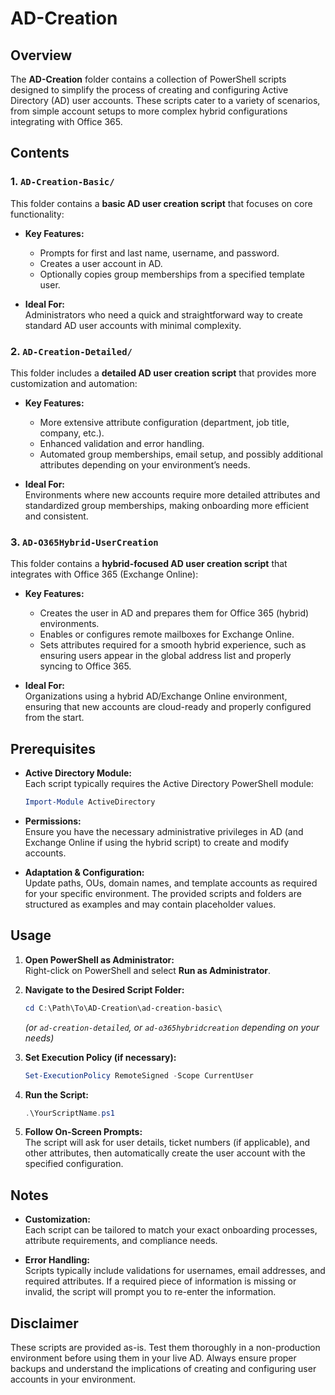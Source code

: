 # AD-Creation
## Overview

The **AD-Creation** folder contains a collection of PowerShell scripts designed to simplify the process of creating and configuring Active Directory (AD) user accounts. These scripts cater to a variety of scenarios, from simple account setups to more complex hybrid configurations integrating with Office 365.

## Contents

### 1. `AD-Creation-Basic/`
This folder contains a **basic AD user creation script** that focuses on core functionality:

- **Key Features:**
  - Prompts for first and last name, username, and password.
  - Creates a user account in AD.
  - Optionally copies group memberships from a specified template user.
  
- **Ideal For:**  
  Administrators who need a quick and straightforward way to create standard AD user accounts with minimal complexity.

### 2. `AD-Creation-Detailed/`
This folder includes a **detailed AD user creation script** that provides more customization and automation:

- **Key Features:**
  - More extensive attribute configuration (department, job title, company, etc.).
  - Enhanced validation and error handling.
  - Automated group memberships, email setup, and possibly additional attributes depending on your environment’s needs.
  
- **Ideal For:**  
  Environments where new accounts require more detailed attributes and standardized group memberships, making onboarding more efficient and consistent.

### 3. `AD-O365Hybrid-UserCreation`
This folder contains a **hybrid-focused AD user creation script** that integrates with Office 365 (Exchange Online):

- **Key Features:**
  - Creates the user in AD and prepares them for Office 365 (hybrid) environments.
  - Enables or configures remote mailboxes for Exchange Online.
  - Sets attributes required for a smooth hybrid experience, such as ensuring users appear in the global address list and properly syncing to Office 365.
  
- **Ideal For:**  
  Organizations using a hybrid AD/Exchange Online environment, ensuring that new accounts are cloud-ready and properly configured from the start.

## Prerequisites

- **Active Directory Module:**  
  Each script typically requires the Active Directory PowerShell module:
  ```powershell
  Import-Module ActiveDirectory
  ```

- **Permissions:**  
  Ensure you have the necessary administrative privileges in AD (and Exchange Online if using the hybrid script) to create and modify accounts.

- **Adaptation & Configuration:**  
  Update paths, OUs, domain names, and template accounts as required for your specific environment. The provided scripts and folders are structured as examples and may contain placeholder values.

## Usage

1. **Open PowerShell as Administrator:**  
   Right-click on PowerShell and select **Run as Administrator**.

2. **Navigate to the Desired Script Folder:**  
   ```powershell
   cd C:\Path\To\AD-Creation\ad-creation-basic\
   ```
   *(or `ad-creation-detailed`, or `ad-o365hybridcreation` depending on your needs)*

3. **Set Execution Policy (if necessary):**  
   ```powershell
   Set-ExecutionPolicy RemoteSigned -Scope CurrentUser
   ```

4. **Run the Script:**
   ```powershell
   .\YourScriptName.ps1
   ```

5. **Follow On-Screen Prompts:**  
   The script will ask for user details, ticket numbers (if applicable), and other attributes, then automatically create the user account with the specified configuration.

## Notes

- **Customization:**  
  Each script can be tailored to match your exact onboarding processes, attribute requirements, and compliance needs.

- **Error Handling:**  
  Scripts typically include validations for usernames, email addresses, and required attributes. If a required piece of information is missing or invalid, the script will prompt you to re-enter the information.

## Disclaimer

These scripts are provided as-is. Test them thoroughly in a non-production environment before using them in your live AD. Always ensure proper backups and understand the implications of creating and configuring user accounts in your environment.
```
